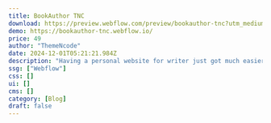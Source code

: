 ```yaml
---
title: BookAuthor TNC
download: https://preview.webflow.com/preview/bookauthor-tnc?utm_medium=preview_link&utm_source=designer&utm_content=bookauthor-tnc&preview=0886d57df61eb9dbcc9f226c2e83d865&locale=en&workflow=sitePreview
demo: https://bookauthor-tnc.webflow.io/
price: 49
author: "ThemeNcode"
date: 2024-12-01T05:21:21.984Z
description: "Having a personal website for writer just got much easier! Get BookAuthor TNC to put together your personal website as a book author in minutes. Bring your books online and start blogging as well."
ssg: ["Webflow"]
css: []
ui: []
cms: []
category: [Blog]
draft: false
---
```

